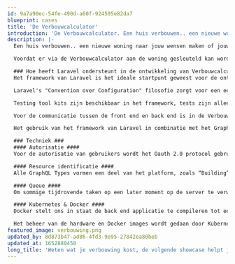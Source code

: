 ```yaml
---
id: 9a7a90ec-54fe-490d-a60f-924505e82da7
blueprint: cases
title: 'De Verbouwcalculator'
introduction: 'De Verbouwcalculator. Een huis verbouwen.. een nieuwe woning naar jouw wensen maken of jouw huidige woning een opknapbeurt geven. Vaak een kostbaar project en waar moet je beginnen?'
description: |-
  Een huis verbouwen.. een nieuwe woning naar jouw wensen maken of jouw huidige woning een opknapbeurt geven. Vaak een kostbaar project en waar moet je beginnen? De Verbouwcalculator helpt inzicht te geven in de kosten die bij een verbouwing komen kijken. Dit helpt niet alleen om inzicht te geven of een verbouwing wel mogelijk is, maar ook kan er middels het gebruik van de Verbouwcalculator worden bepaald of je een woning überhaupt wel wilt kopen. Nadat de keuze voor het verbouwen gemaakt is, kan het rapport gebruikt worden om de juiste aannemer voor de klus te vinden.

  Voordat er via de Verbouwcalculator aan de woning gesleuteld kan worden, moet de woning eerst worden ingevoerd door een bouwtechnisch keurder. Het invoeren van de woning gebeurt tijdens een inspectie in de woning zelf. Hierdoor is een gebruiksvriendelijke en snelle interface en offline-first approach erg belangrijk.

  ### Hoe heeft Laravel ondersteunt in de ontwikkeling van Verbouwcalculator? ###
  Het framework van Laravel is het ideale startpunt geweest voor de ontwikkeling van de Verbouwcalculator. Het heeft een all-in package waardoor het niet alleen makkelijk is tijdens de implementatie, maar ook eenvoudig uit te breiden in de toekomst.

  Laravel's "Convention over Configuration" filosofie zorgt voor een eenduidige denkwijze onder haar gebruikers. De filosofie zorgt ervoor dat de custom code in de applicatie enkel bestaat uit de business logic van de klant. Hierdoor blijft de applicatie eenvoudig te begrijpen voor andere developers. Door het volgen van standaardoplossingen uit het framework blijft de applicatie te aller tijde snel en veilig.

  Testing tool kits zijn beschikbaar in het framework, tests zijn alleen nog nodig voor het controleren van de business logic van de klant.

  Voor de communicatie tussen de front end en back end is in de Verbouwcalculator gebruik gemaakt van GraphQL. De door Facebook ontwikkelde techniek maakt het mogelijk om, via een gestandaardiseerd protocol, efficiënter data uit te wisselen. Het GraphQL package voor Laravel zorgt voor een interactieve en geautomatiseerde documentatie van de queries, welke dienen als aanspreekpunt voor de API. Hierdoor is het ook mogelijk om offline-first te ontwikkelen.

  Het gebruik van het framework van Laravel in combinatie met het GraphQL package heeft er zowel in de front- als de backend voor gezorgd dat de custom code alleen bestaat uit de business logic van de klant. Door het gebruiken van eigen testen op de business logic kunnen wij waarborgen dat de applicatie eenvoudig, snel en schaalbaar blijft.

  ### Techniek ###
  #### Autorisatie ####
  Voor de autorisatie van gebruikers wordt het Oauth 2.0 protocol gebruikt, waarbij de gebruiker een toegangstoken ontvangt om de GraphQL API aan te spreken. Deze veelgebruikte standaard zorgt ervoor dat de API met kant-en-klare Oauth plugins wordt aangesproken.

  #### Resource identificatie ####
  Alle GraphQL Types vormen een deel van het platform, zoals “Building”, “Area”, “Element”, etc. Om deze terug te vinden in de database, hebben zij elk een eigen universally unique identifier (UUID) nodig. Om de front end in staat te stellen, om zonder internetverbinding, nieuwe resources aan te maken en aan elkaar te linken, maakt het systeem gebruik van deze UUID’s. Een algoritme genereert een code die als identifier door het systeem gebruikt wordt. De kans dat het algoritme een code genereert die al voorkomt in het systeem is niet gelijk aan nul, maar wel zo laag dat het verwaarloosbaar is.

  #### Queue ####
  Om sommige tijdrovende taken op een later moment op de server te verwerken kan een queue gebruikt worden. De queue wordt uitgelezen door een aantal “workers” die één voor één de opdrachten oppakken en verwerken. Denk hierbij aan opdrachten zoals het verzenden van mails, genereren van pdf-bestanden en onderhoudstaken. Daarnaast kunnen door het gebruik van een queue gefaalde opdrachten (na het verhelpen van het probleem) eenvoudig opnieuw gestart worden.

  #### Kubernetes & Docker ####
  Docker stelt ons in staat de back end applicatie te compileren tot een virtuele computer. Dit geeft de mogelijkheid de gewenste software mee te verpakken in de image. Op het moment dat er een release nodig is die extra software vereist kunnen we dit meenemen in de Docker image. Hierdoor is het niet langer nodig om tijdens het deployen de software op de server aan te passen.

  Het beheer van de hardware en Docker images wordt gedaan door Kubernetes. De software zorgt ervoor dat een verzameling van hardware tot een cluster gecombineerd wordt. Vervolgens kan er on demand meer vermogen aan het project worden geleverd. Dit kan bijvoorbeeld gebruikt worden, wanneer de queue oploopt en er tijdelijk meer workers nodig zijn.
featured_image: verbouwing.png
updated_by: 8d873b47-ad86-4fd3-9e95-27842ea80beb
updated_at: 1652880450
long_title: 'Weten wat je verbouwing kost, de volgende showcase helpt je daarbij!'
---
```

